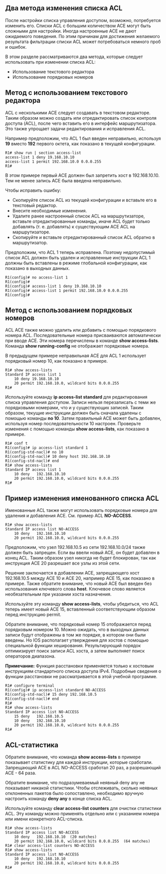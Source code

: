 <!-- 5.2.1 -->
## Два метода изменения списка ACL

После настройки списка управления доступом, возможно, потребуется изменить его. Списки ACL с большим количеством  ACE могут быть сложными для настройки. Иногда настроенные ACE не дают ожидаемого поведения. По этим причинам для достижения желаемого результата фильтрации списки ACL может потребоваться немного проб и ошибок.

В этом разделе рассматриваются два метода, которые следует использовать при изменении списка ACL:

* Использование текстового редактора
* Использование порядковых номеров

<!-- 5.2.2 -->
## Метод с использованием текстового редактора

ACL с несколькими ACE следует создавать в текстовом редакторе. Таким образом можно создать или отредактировать список контроля доступа (ACL), после чего вставить его в интерфейс маршрутизатора. Это также упрощает задачи редактирования и исправления ACL.

Например предположим, что ACL 1 был введен неправильно, используя **19** вместо **192** первого октета, как показано в текущей конфигурации.

```
R1# show run | section access-list 
access-list 1 deny 19.168.10.10
access-list 1 permit 192.168.10.0 0.0.0.255
R1#
```

В этом примере первый ACE должен был запретить хост в 192.168.10.10. Тем не менее запись ACE была введена неправильно.

Чтобы исправить ошибку:

* Скопируйте список ACL из текущей конфигурации и вставьте его в текстовый редактор.
* Внесите необходимые изменения.
* Удалите ранее настроенный список ACL на маршрутизаторе, вставьте отредактированные команды, иначе ACL будет только добавлять (т. е. добавлять) к существующим ACE ACL на маршрутизаторе.
* Скопируйте и вставьте отредактированный список ACL обратно в маршрутизатор.

Предположим, что ACL 1 теперь исправлена. Поэтому недопустимый список ACL должен быть удален и исправленные инструкции ACL 1 должны быть вставлены в режиме глобальной конфигурации, как показано в выходных данных.

```
R1(config)# no access-list 1
R1(config)#
R1(config)# access-list 1 deny 19.168.10.10
R1(config)# access-list 1 permit 192.168.10.0 0.0.0.255
R1(config)#
```

<!-- 5.2.3 -->
## Метод с использованием порядковых номеров 

ACL ACE также можно удалить или добавить с помощью порядкового номера ACL. Последовательные номера присваиваются автоматически при вводе ACE. Эти номера перечислены в  команде **show access-lists**.  Команда **show running-config** не отображает порядковые номера.

В предыдущем примере неправильная ACE для ACL 1 использует порядковый номер 10, как показано в примере.

```
R1# show access-lists 
Standard IP access list 1 
    10 deny 19.168.10.10 
    20 permit 192.168.10.0, wildcard bits 0.0.0.255
R1#
```

Используйте  команду  **ip access-list standard** для редактирования списка управления доступом. Записи нельзя перезаписать с теми же порядковыми номерами, что и у существующих записей. Таким образом, текущие инструкции  должен быть сначала удалены с помощью  команды **no 10**.   Затем правильный ACE может быть добавлен, используя  номер  последовательности 10 настроен. Проверьте изменения с помощью  команды **show access-lists**, как показано в примере.

```
R1# conf t
R1(config)# ip access-list standard 1
R1(config-std-nacl)# no 10
R1(config-std-nacl)# 10 deny host 192.168.10.10
R1(config-std-nacl)# end
R1# show access-lists
Standard IP access list 1
    10 deny   192.168.10.10
    20 permit 192.168.10.0, wildcard bits 0.0.0.255
R1#
```

<!-- 5.2.4 -->
## Пример изменения именованного списка ACL

Именованные ACL также могут использовать порядковые номера для удаления и добавления ACE. См. пример ACL **NO-ACCESS**.

```
R1# show access-lists
Standard IP access list NO-ACCESS
    10 deny   192.168.10.10
    20 permit 192.168.10.0, wildcard bits 0.0.0.255
```

Предположим, что узел 192.168.10.5 из сети 192.168.10.0/24 также должен быть запрещен. Если вы ввели новый ACE, он будет добавлен в конец ACL. Таким образом узел никогда не будет блокирован, так как  инструкция ACE 20 разрешает все узлы из этой сети.

Решение заключается в добавлении ACE, запрещающего хост 192.168.10.5 между ACE 10 и ACE 20, например ACE 15, как показано в примере. Также обратите внимание, что новый ACE был введен без использования  ключевого слова **host**. Ключевое слово является необязательным при указании хоста назначения.

Используйте  эту команду **show access-lists**, чтобы убедиться, что ACL теперь имеет новый ACE 15, вставленный соответствующим образом перед инструкцию permit.

Обратите внимание, что порядковый номер 15 отображается перед порядковым номером 10. Можно ожидать, что в выходных данных записи будут отображены в том же порядке, в котором они были введены. Но IOS располагает утверждения для хостов с помощью специальной функции хеширования. Результирующий порядок оптимизирует поиск записи ACL хоста, а затем выполняет поиск операторов диапазона.

**Примечание:** Функция расстановки применяется только к хостовым инструкциям стандартного списка доступа IPv4. Подробные сведения о функции расстановки не рассматривается в этой учебной программе.

```
R1# configure terminal
R1(config)# ip access-list standard NO-ACCESS
R1(config-std-nacl)# 15 deny 192.168.10.5
R1(config-std-nacl)# end
R1#
R1# show access-lists
Standard IP access list NO-ACCESS
    15 deny   192.168.10.5
    10 deny   192.168.10.10
    20 permit 192.168.10.0, wildcard bits 0.0.0.255
R1#
```

<!-- 5.2.5 -->
## ACL-статистика

Обратите внимание, что   команда **show access-lists** в примере показывает статистику для каждой инструкции, которые сработали. Запрещающий ACE в ACL NO-ACCESS сработал 20 раз, а разрешающий ACE -  64 раза.

Обратите внимание, что подразумеваемый неявный deny any  не показывает никакой статистики. Чтобы отслеживать, сколько неявных отклоненных пакетов было сопоставлено, необходимо вручную настроить команду **deny any** в конце списка ACL.

Используйте  команду **clear access-list counters** для очистки статистики ACL. Эту команду можно применять отдельно или с указанием номера или имени конкретного ACL-списка.

```
R1# show access-lists
Standard IP access list NO-ACCESS
    10 deny   192.168.10.10  (20 matches) 
    20 permit 192.168.10.0, wildcard bits 0.0.0.255  (64 matches) 
R1# clear access-list counters NO-ACCESS
R1# show access-lists
Standard IP access list NO-ACCESS
    10 deny   192.168.10.10
    20 permit 192.168.10.0, wildcard bits 0.0.0.255
R1#
```

<!-- 5.2.6 -->
<!-- syntax -->

